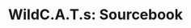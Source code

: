 ---
title: "WildC.A.T.s: Sourcebook"
issue: "1"
issue_nr: 1
full_title: ""
subtitle: ""
story_arc: ""
crossover: ""
variant: ""
publisher: Image Comics
creators: 
  - Brandon Choi
  - Daffyd Wyn
  - Jae Lee
release_date: Sep 1993
release_year: 1993
genre:
  - Reference
format: Comic
pages: 32
signed_by: ""
price: 2.5
---